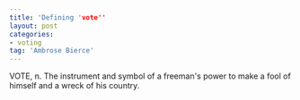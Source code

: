 ```yaml
---
title: 'Defining 'vote''
layout: post
categories:
- voting
tag: 'Ambrose Bierce'
---
```


VOTE, n. The instrument and symbol of a freeman's power to make a fool of himself and a wreck of his country.